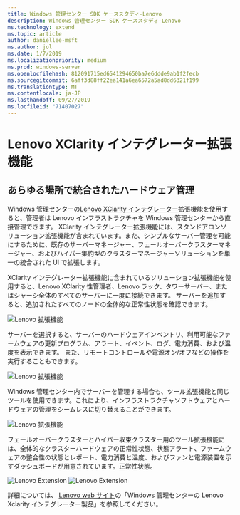 ```yaml
---
title: Windows 管理センター SDK ケーススタディ-Lenovo
description: Windows 管理センター SDK ケーススタディ-Lenovo
ms.technology: extend
ms.topic: article
author: daniellee-msft
ms.author: jol
ms.date: 1/7/2019
ms.localizationpriority: medium
ms.prod: windows-server
ms.openlocfilehash: 812091715ed6541294650ba7e6ddde9ab1f2fecb
ms.sourcegitcommit: 6aff3d88ff22ea141a6ea6572a5ad8dd6321f199
ms.translationtype: MT
ms.contentlocale: ja-JP
ms.lasthandoff: 09/27/2019
ms.locfileid: "71407027"
---
```

# <a name="lenovo-xclarity-integrator-extension"></a>Lenovo XClarity インテグレーター拡張機能

## <a name="integrated-hardware-management-everywhere"></a>あらゆる場所で統合されたハードウェア管理

Windows 管理センターの[Lenovo XClarity インテグレーター](https://www.lenovo.com/us/en/data-center/software/systems-management/XClarity-Integrator/p/WMD00000370)拡張機能を使用すると、管理者は Lenovo インフラストラクチャを Windows 管理センターから直接管理できます。 XClarity インテグレーター拡張機能には、スタンドアロンソリューション拡張機能が含まれています。また、シンプルなサーバー管理を可能にするために、既存のサーバーマネージャー、フェールオーバークラスターマネージャー、およびハイパー集約型のクラスターマネージャーソリューションを単一の統合された UI で拡張します。 

XClarity インテグレーター拡張機能に含まれているソリューション拡張機能を使用すると、Lenovo XClarity 性管理者、Lenovo ラック、タワーサーバー、またはシャーシ全体のすべてのサーバーに一度に接続できます。 サーバーを追加すると、追加されたすべてのノードの全体的な正常性状態を確認できます。

![Lenovo 拡張機能](../../media/extend-case-study-lenovo/lenovo-1.png)

サーバーを選択すると、サーバーのハードウェアインベントリ、利用可能なファームウェアの更新プログラム、アラート、イベント、ログ、電力消費、および温度を表示できます。 また、リモートコントロールや電源オン/オフなどの操作を実行することもできます。

![Lenovo 拡張機能](../../media/extend-case-study-lenovo/lenovo-2.png)

Windows 管理センター内でサーバーを管理する場合も、ツール拡張機能と同じツールを使用できます。これにより、インフラストラクチャソフトウェアとハードウェアの管理をシームレスに切り替えることができます。

![Lenovo 拡張機能](../../media/extend-case-study-lenovo/lenovo-3.png)

フェールオーバークラスターとハイパー収束クラスター用のツール拡張機能には、全体的なクラスターハードウェアの正常性状態、状態アラート、ファームウェアの整合性の状態とレポート、電力消費と温度、およびファンと電源装置を示すダッシュボードが用意されています。正常性状態。

![Lenovo Extension](../../media/extend-case-study-lenovo/lenovo-4.png)
![Lenovo Extension](../../media/extend-case-study-lenovo/lenovo-5.png)

詳細については、 [Lenovo web サイト](https://support.lenovo.com/us/en/solutions/ht507549)の「Windows 管理センターの Lenovo Xclarity インテグレーター製品」を参照してください。